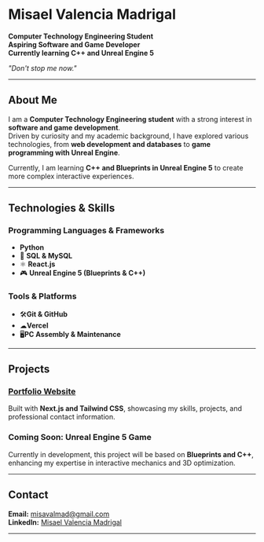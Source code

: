 # Misael Valencia Madrigal  

**Computer Technology Engineering Student**  
**Aspiring Software and Game Developer**  
**Currently learning C++ and Unreal Engine 5**  

_"Don't stop me now."_ 

---

## About Me  

I am a **Computer Technology Engineering student** with a strong interest in **software and game development**.  
Driven by curiosity and my academic background, I have explored various technologies, from **web development and databases** to **game programming with Unreal Engine**.  

Currently, I am learning **C++ and Blueprints in Unreal Engine 5** to create more complex interactive experiences.  

---

## Technologies & Skills  

### **Programming Languages & Frameworks**  
- **Python**  
- 💾 **SQL & MySQL**  
- ⚛️ **React.js**  
- 🎮 **Unreal Engine 5 (Blueprints & C++)**  

### **Tools & Platforms**  
- 🛠**Git & GitHub**  
- ☁**Vercel**  
- 🖥**PC Assembly & Maintenance**  

---

## Projects  

### [ Portfolio Website](https://misaelvalencia.vercel.app)  
Built with **Next.js and Tailwind CSS**, showcasing my skills, projects, and professional contact information.  

###  **Coming Soon: Unreal Engine 5 Game**  
Currently in development, this project will be based on **Blueprints and C++**, enhancing my expertise in interactive mechanics and 3D optimization.  

---

##  Contact  

 **Email:** [misavalmad@gmail.com](mailto:misavalmad@gmail.com)  
 **LinkedIn:** [Misael Valencia Madrigal](https://www.linkedin.com/in/misael-valencia-madrigal-444168248/)  

---

